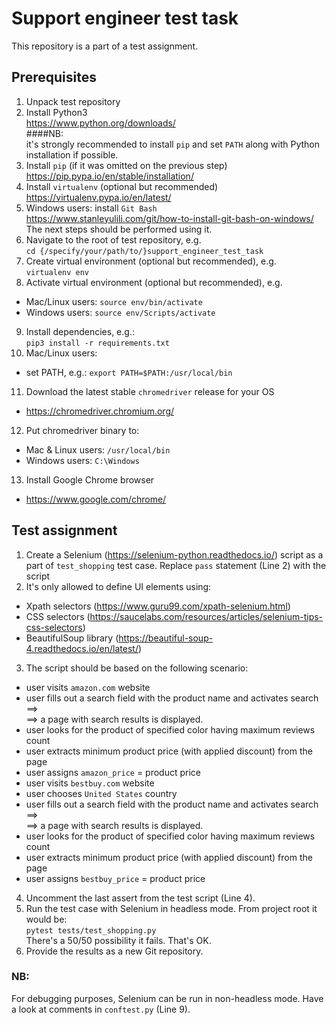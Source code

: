 # Support engineer test task

This repository is a part of a test assignment.

## Prerequisites

1. Unpack test repository
2. Install Python3  
https://www.python.org/downloads/  
####NB:  
it's strongly recommended to install `pip` and set `PATH` along with Python installation if possible.
3. Install `pip` (if it was omitted on the previous step)  
https://pip.pypa.io/en/stable/installation/
4. Install `virtualenv` (optional but recommended)  
https://virtualenv.pypa.io/en/latest/
5. Windows users: install `Git Bash`  
https://www.stanleyulili.com/git/how-to-install-git-bash-on-windows/  
The next steps should be performed using it.
6. Navigate to the root of test repository, e.g.  
`cd {/specify/your/path/to/}support_engineer_test_task`
9. Create virtual environment (optional but recommended), e.g.  
`virtualenv env`
10. Activate virtual environment (optional but recommended), e.g. 
- Mac/Linux users: `source env/bin/activate`
- Windows users: `source env/Scripts/activate`
9. Install dependencies, e.g.:  
`pip3 install -r requirements.txt`
10. Mac/Linux users:
- set PATH, e.g.: `export PATH=$PATH:/usr/local/bin`
11. Download the latest stable `chromedriver` release for your OS
- https://chromedriver.chromium.org/
12. Put chromedriver binary to:
- Mac & Linux users: `/usr/local/bin`
- Windows users: `C:\Windows`
13. Install Google Chrome browser  
- https://www.google.com/chrome/

## Test assignment

1. Create a Selenium (https://selenium-python.readthedocs.io/) script as a part of `test_shopping` test case. Replace `pass` statement (Line 2) with the script
2. It's only allowed to define UI elements using:
- Xpath selectors (https://www.guru99.com/xpath-selenium.html)
- CSS selectors (https://saucelabs.com/resources/articles/selenium-tips-css-selectors)
- BeautifulSoup library (https://beautiful-soup-4.readthedocs.io/en/latest/)
3. The script should be based on the following scenario:
- user visits `amazon.com` website
- user fills out a search field with the product name and activates search ==>  
==> a page with search results is displayed.
- user looks for the product of specified color having maximum reviews count 
- user extracts minimum product price (with applied discount) from the page
- user assigns `amazon_price` = product price
- user visits `bestbuy.com` website
- user chooses `United States` country
- user fills out a search field with the product name and activates search ==>  
==> a page with search results is displayed.
- user looks for the product of specified color having maximum reviews count 
- user extracts minimum product price (with applied discount) from the page
- user assigns `bestbuy_price` = product price
4. Uncomment the last assert from the test script (Line 4).
5. Run the test case with Selenium in headless mode. From project root it would be:   
`pytest tests/test_shopping.py`  
There's a 50/50 possibility it fails. That's OK.
6. Provide the results as a new Git repository. 

### NB:   
For debugging purposes, Selenium can be run in non-headless mode. Have a look at comments in `conftest.py` (Line 9).

